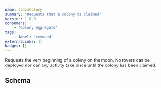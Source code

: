 ```yaml
---
name: ClaimColony
summary: "Requests that a colony be claimed"
version: 1.0.0
consumers:
    - 'Colony Aggregate'    
tags:
    - label: 'command'
externalLinks: []
badges: []
---
```

Requests the very beginning of a colony on the moon. No rovers can be deployed nor can any activity take place until the colony has been claimed.

<Mermaid />

## Schema
<SchemaViewer />
